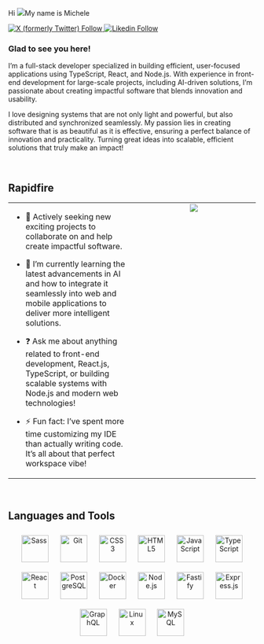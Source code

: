 Hi ![](https://user-images.githubusercontent.com/18350557/176309783-0785949b-9127-417c-8b55-ab5a4333674e.gif)My name is Michele
  
<!--
<a href="https://github.com/iliescumichele" target="_blank">
<img src=https://img.shields.io/badge/github-%2324292e.svg?&style=for-the-badge&logo=github&logoColor=white alt=github style="margin-bottom: 5px;" />
</a>
--->
<a href="https://twitter.com/iliescu_michele" target="_blank">
 <img alt="X (formerly Twitter) Follow" src="https://img.shields.io/twitter/follow/iliescu_michele?link=https%3A%2F%2Fx.com%2Filiescu_michele">
<a href="https://linkedin.com/in/michele-iliescu" target="_blank">
  <img alt="Likedin Follow" src="https://img.shields.io/twitter/follow/michele-iliescu?style=social&label=Linkedin%20Follow%20@michele-iliescu&logo=linkedin&logoColor=%230A66C2&link=https%3A%2F%2Fwww.linkedin.com%2Fin%2Fmichele-iliescu">
</a>  

### Glad to see you here!  
I’m a full-stack developer specialized in building efficient, user-focused applications using TypeScript, React, and Node.js. With experience in front-end development for large-scale projects, including AI-driven solutions, I’m passionate about creating impactful software that blends innovation and usability.

I love designing systems that are not only light and powerful, but also distributed and synchronized seamlessly. My passion lies in creating software that is as beautiful as it is effective, ensuring a perfect balance of innovation and practicality. Turning great ideas into scalable, efficient solutions that truly make an impact!  
  

<br/>  


## Rapidfire  
<table style="border: none;"><tr><td valign="top" width="50%">

- 🔭 Actively seeking new exciting projects to collaborate on and help create impactful software.  
  

- 🌱 I’m currently learning the latest advancements in AI and how to integrate it seamlessly into web and mobile applications to deliver more intelligent solutions.  
  

- ❓ Ask me about anything related to front-end development, React.js, TypeScript, or building scalable systems with Node.js and modern web technologies!  
  

- ⚡ Fun fact: I’ve spent more time customizing my IDE than actually writing code. It’s all about that perfect workspace vibe!


</td><td valign="top" width="50%">

<div align="center">
<img src="https://i.giphy.com/media/v1.Y2lkPTc5MGI3NjExbWMxMjg1Znd4enJjNzZrbGt4azN6dDhyemFkYWNibHIwdHpqcjV4NiZlcD12MV9pbnRlcm5hbF9naWZfYnlfaWQmY3Q9Zw/o0vwzuFwCGAFO/giphy.gif" align="center" height="" width="" />
</div>  


</td></tr></table>  

<br/>  


## Languages and Tools  
<div align="center">  
  <a href="https://sass-lang.com/" target="_blank"><img style="margin: 10px" src="https://profilinator.rishav.dev/skills-assets/sass-original.svg" alt="Sass" height="55" /></a>  
  <a href="https://git-scm.com/" target="_blank"><img style="margin: 10px" src="https://profilinator.rishav.dev/skills-assets/git-scm-icon.svg" alt="Git" height="55" /></a> 
  <a href="https://www.w3schools.com/css/" target="_blank"><img style="margin: 10px" src="https://profilinator.rishav.dev/skills-assets/css3-original-wordmark.svg" alt="CSS3" height="55" /></a>  
  <a href="https://en.wikipedia.org/wiki/HTML5" target="_blank"><img style="margin: 10px" src="https://profilinator.rishav.dev/skills-assets/html5-original-wordmark.svg" alt="HTML5" height="55" /></a>  
  <a href="https://www.javascript.com/" target="_blank"><img style="margin: 10px" src="https://profilinator.rishav.dev/skills-assets/javascript-original.svg" alt="JavaScript" height="55" /></a>  
  <a href="https://www.typescriptlang.org/" target="_blank"><img style="margin: 10px" src="https://profilinator.rishav.dev/skills-assets/typescript-original.svg" alt="TypeScript" height="55" /></a>
  <a href="https://reactjs.org/" target="_blank"><img style="margin: 10px" src="https://profilinator.rishav.dev/skills-assets/react-original-wordmark.svg" alt="React" height="55" /></a>  
  <a href="https://www.postgresql.org/" target="_blank"><img style="margin: 10px" src="https://profilinator.rishav.dev/skills-assets/postgresql-original-wordmark.svg" alt="PostgreSQL" height="55" /></a>
  <a href="https://www.docker.com/" target="_blank"><img style="margin: 10px" src="https://profilinator.rishav.dev/skills-assets/docker-original-wordmark.svg" alt="Docker" height="55" /></a>    
  <a href="https://nodejs.org/" target="_blank"><img style="margin: 10px" src="https://profilinator.rishav.dev/skills-assets/nodejs-original-wordmark.svg" alt="Node.js" height="55" /></a>  
  <a href="https://fastify.dev/" target="_blank"><img style="margin: 10px" src="https://fastify.dev/img/logos/fastify-black.svg" alt="Fastify" height="55" /></a> 
  <a href="https://expressjs.com/" target="_blank"><img style="margin: 10px" src="https://profilinator.rishav.dev/skills-assets/express-original-wordmark.svg" alt="Express.js" height="55" /></a> 
  <a href="https://graphql.org/" target="_blank"><img style="margin: 10px" src="https://profilinator.rishav.dev/skills-assets/graphql.png" alt="GraphQL" height="55" /></a>  
  <a href="https://www.linux.org/" target="_blank"><img style="margin: 10px" src="https://profilinator.rishav.dev/skills-assets/linux-original.svg" alt="Linux" height="55" /></a>  
  <a href="https://www.mysql.com/" target="_blank"><img style="margin: 10px" src="https://profilinator.rishav.dev/skills-assets/mysql-original-wordmark.svg" alt="MySQL" height="55" /></a>  
</div>  
